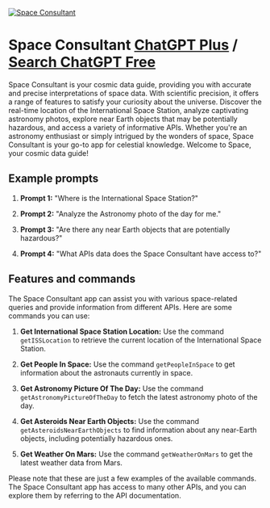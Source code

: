
[![Space Consultant](https://files.oaiusercontent.com/file-0pHejC1r2iW9WTqrLY4urfeY?se=2123-10-14T17%3A17%3A38Z&sp=r&sv=2021-08-06&sr=b&rscc=max-age%3D31536000%2C%20immutable&rscd=attachment%3B%20filename%3D734ae17e-92a9-44d3-90da-bc1f0029fd41.png&sig=duNdqOBdneJ0rBqGtGb0N3h01/5vH22iQ81PUMEwifE%3D)](https://chat.openai.com/g/g-mjxYaLN3f-space-consultant)

# Space Consultant [ChatGPT Plus](https://chat.openai.com/g/g-mjxYaLN3f-space-consultant) / [Search ChatGPT Free](https://gptcall.net/index.html#/?search=Space%20Consultant)

Space Consultant is your cosmic data guide, providing you with accurate and precise interpretations of space data. With scientific precision, it offers a range of features to satisfy your curiosity about the universe. Discover the real-time location of the International Space Station, analyze captivating astronomy photos, explore near Earth objects that may be potentially hazardous, and access a variety of informative APIs. Whether you're an astronomy enthusiast or simply intrigued by the wonders of space, Space Consultant is your go-to app for celestial knowledge. Welcome to Space, your cosmic data guide!

## Example prompts

1. **Prompt 1:** "Where is the International Space Station?"

2. **Prompt 2:** "Analyze the Astronomy photo of the day for me."

3. **Prompt 3:** "Are there any near Earth objects that are potentially hazardous?"

4. **Prompt 4:** "What APIs data does the Space Consultant have access to?"

## Features and commands

The Space Consultant app can assist you with various space-related queries and provide information from different APIs. Here are some commands you can use:

1. **Get International Space Station Location:** Use the command `getISSLocation` to retrieve the current location of the International Space Station.

2. **Get People In Space:** Use the command `getPeopleInSpace` to get information about the astronauts currently in space.

3. **Get Astronomy Picture Of The Day:** Use the command `getAstronomyPictureOfTheDay` to fetch the latest astronomy photo of the day.

4. **Get Asteroids Near Earth Objects:** Use the command `getAsteroidsNearEarthObjects` to find information about any near-Earth objects, including potentially hazardous ones.

5. **Get Weather On Mars:** Use the command `getWeatherOnMars` to get the latest weather data from Mars.

Please note that these are just a few examples of the available commands. The Space Consultant app has access to many other APIs, and you can explore them by referring to the API documentation.


